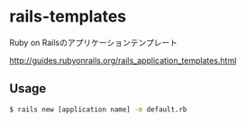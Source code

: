 # rails-templates

Ruby on Railsのアプリケーションテンプレート

http://guides.rubyonrails.org/rails_application_templates.html

## Usage

```bash
$ rails new [application name] -m default.rb
```
